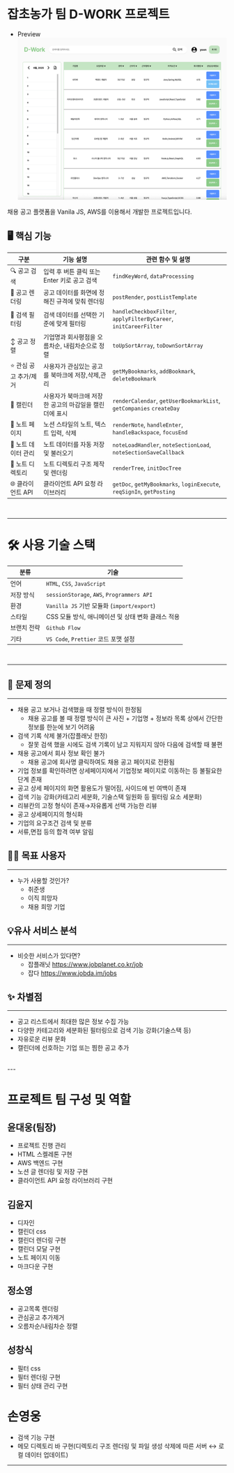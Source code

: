 # 잡초농가 팀 D-WORK 프로젝트

- Preview
![프리뷰 이미지](./resource/preview-1.png)

채용 공고 플랫폼을 Vanila JS, AWS를 이용해서 개발한 프로젝트입니다.

## 🖥️ 핵심 기능

| 구분              | 기능 설명                                      | 관련 함수 및 설명                                                    |
| -------------- | ------------------------------------------ | --------------------------------------------------------- |
| 🔍 공고 검색   | 입력 후 버튼 클릭 또는 Enter 키로 공고 검색              | `findKeyWord`, `dataProcessing` |
| 📰 공고 렌더링   | 공고 데이터를 화면에 정해진 규격에 맞춰 렌더링              | `postRender`, `postListTemplate` |
| 🎯 검색 필터링   | 검색 데이터를 선택한 기준에 맞게 필터링           | `handleCheckboxFilter`, `applyFilterByCareer`, `initCareerFilter` |
| ↕️ 공고 정렬   | 기업명과 회사평점을 오름차순, 내림차순으로 정렬        | `toUpSortArray`, `toDownSortArray` |
| ⭐ 관심 공고 추가/제거   | 사용자가 관심있는 공고를 북마크에 저장,삭제,관리      | `getMyBookmarks`, `addBookmark`, `deleteBookmark` |
| 📅 캘린더   | 사용자가 북마크애 저장한 공고의 마감일을 캘린더에 표시      | `renderCalendar`, `getUserBookmarkList`, `getCompanies` `createDay` |
| 📝 노트 페이지   | 노션 스타일의 노트, 텍스트 입력, 삭제     | `renderNote`, `handleEnter`, `handleBackspace`, `focusEnd` |
| 💾 노트 데이터 관리   | 노트 데이터를 자동 저장 및 불러오기     | `noteLoadHandler`, `noteSectionLoad`, `noteSectionSaveCallback` |
| 📂 노트 디렉토리   | 노트 디렉토리 구조 제작 및 렌더링    | `renderTree`, `initDocTree` |
| 🌐 클라이언트 API   | 클라이언트 API 요청 라이브러리    | `getDoc`, `getMyBookmarks`, `loginExecute`, `reqSignIn`, `getPosting` |

<br>

---

# 🛠️ 사용 기술 스택

| 분류    | 기술                                                 |
| ----- | -------------------------------------------------- |
| 언어    | `HTML`, `CSS`, `JavaScript`                        |
| 저장 방식 | `sessionStorage`, `AWS`, `Programmers API`                        |
| 환경    | `Vanilla JS` 기반 모듈화 (`import/export`) |
| 스타일   | CSS 모듈 방식, 애니메이션 및 상태 변화 클래스 적용                    |
| 브랜치 전략   | `Github Flow`                    |
| 기타    | `VS Code`, `Prettier` 코드 포맷 설정                     |

<br>

---

## 🧩 문제 정의

---

- 채용 공고 보거나 검색했을 때 정렬 방식이 한정됨
  - 채용 공고를 볼 때 정렬 방식이 큰 사진 + 기업명 + 정보라 목록 상에서 간단한 정보를 한눈에 보기 어려움
- 검색 기록 삭제 불가(잡플래닛 한정)
  - 잘못 검색 했을 시에도 검색 기록이 남고 지워지지 않아 다음에 검색할 때 불편
- 채용 공고에서 회사 정보 확인 불가
  - 채용 공고에 회사명 클릭하여도 채용 공고 페이지로 전환됨
- 기업 정보를 확인하려면 상세페이지에서 기업정보 페이지로 이동하는 등 불필요한 단계 존재
- 공고 상세 페이지의 화면 활용도가 떨어짐, 사이드에 빈 여백이 존재
- 검색 기능 강화(카테고리 세분화, 기술스택 일원화 등 필터링 요소 세분화)
- 리뷰칸의 고정 형식이 존재→자유롭게 선택 가능한 리뷰
- 공고 상세페이지의 형식화
- 기업의 요구조건 검색 및 분류
- 서류,면접 등의 합격 여부 알림

## 💁‍♂️ 목표 사용자

---

- 누가 사용할 것인가?
  - 취준생
  - 이직 희망자
  - 채용 희망 기업

## 💡유사 서비스 분석

---

- 비슷한 서비스가 있다면?
  - 잡플래닛
  https://www.jobplanet.co.kr/job
  - 잡다
  https://www.jobda.im/jobs

## ✨ 차별점

---

- 공고 리스트에서 최대한 많은 정보 수집 가능
- 다양한 카테고리와 세분화된 필터링으로 검색 기능 강화(기술스택 등)
- 자유로운 리뷰 문화
- 캘린더에 선호하는 기업 또는 찜한 공고 추가

<br>
---
<br>

# 프로젝트 팀 구성 및 역할

## 윤대웅(팀장)
- 프로젝트 진행 관리
- HTML 스켈레톤 구현
- AWS 백엔드 구현
- 노션 글 렌더링 및 저장 구현
- 클라이언트 API 요청 라이브러리 구현
## 김윤지
- 디자인
- 캘린더 css
- 캘린더 렌더링 구현
- 캘린더 모달 구현
- 노트 페이지 이동
- 마크다운 구현
## 정소영
- 공고목록 렌더링
- 관심공고 추가제거
- 오름차순/내림차순 정렬
## 성창식
- 필터 css
- 필터 렌더링 구현
- 필터 상태 관리 구현
# 손영웅
- 검색 기능 구현
- 메모 디렉토리 바 구현(디렉토리 구조 렌더링 및 파일 생성 삭제에 따른 서버 ↔ 로컬 데이터 업데이트)
---

<br>